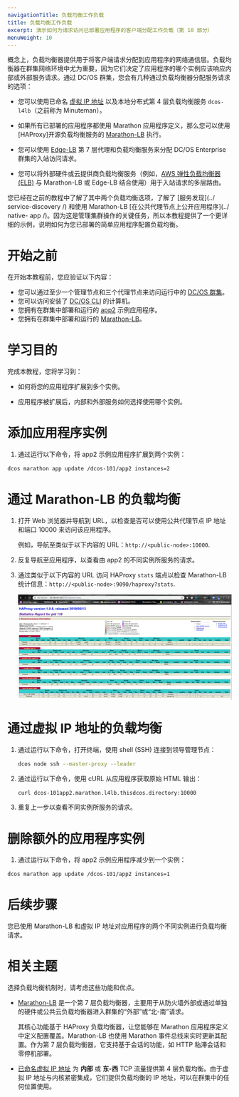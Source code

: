 ```yaml
---
navigationTitle: 负载均衡工作负载
title: 负载均衡工作负载
excerpt: 演示如何为请求访问已部署应用程序的客户端分配工作负载（第 10 部分）
menuWeight: 10
---
```

概念上，负载均衡器提供用于将客户端请求分配到应用程序的网络通信层。负载均衡器在群集网络环境中尤为重要，因为它们决定了应用程序的哪个实例应该响应内部或外部服务请求。通过 DC/OS 群集，您会有几种通过负载均衡器分配服务请求的选项：

- 您可以使用已命名 [虚拟 IP 地址](/mesosphere/dcos/cn/1.13/networking/load-balancing-vips/) 以及本地分布式第 4 层负载均衡服务 `dcos-l4lb`（之前称为 Minuteman）。

- 如果所有已部署的应用程序都使用 Marathon 应用程序定义，那么您可以使用 [HAProxy]开源负载均衡服务的 [Marathon-LB](/mesosphere/dcos/cn/services/marathon-lb/) 执行。

- 您可以使用 [Edge-LB](/mesosphere/dcos/cn/services/edge-lb/) 第 7 层代理和负载均衡服务来分配 DC/OS Enterprise 群集的入站访问请求。

- 您可以将外部硬件或云提供商负载均衡服务（例如，[AWS 弹性负载均衡器 (ELB)](https://aws.amazon.com/elasticloadbalancing/) 与 Marathon-LB 或 Edge-LB 结合使用）用于入站请求的多层路由。

您已经在之前的教程中了解了其中两个负载均衡选项，了解了 [服务发现](../ service-discovery /) 和使用 Marathon-LB [在公共代理节点上公开应用程序](../ native- app /)。因为这是管理集群操作的关键任务，所以本教程提供了一个更详细的示例，说明如何为您已部署的简单应用程序配置负载均衡。

# 开始之前
在开始本教程前，您应验证以下内容：
- 您可以通过至少一个管理节点和三个代理节点来访问运行中的 [DC/OS 群集](../start-here/)。
- 您可以访问安装了 [DC/OS CLI](../cli/) 的计算机。
- 您拥有在群集中部署和运行的 [app2](../native-app/) 示例应用程序。
- 您拥有在群集中部署和运行的 [Marathon-LB](../native-app/)。

# 学习目的
完成本教程，您将学习到：

- 如何将您的应用程序扩展到多个实例。

- 应用程序被扩展后，内部和外部服务如何选择使用哪个实例。

# 添加应用程序实例
1. 通过运行以下命令，将 app2 示例应用程序扩展到两个实例：

```bash
dcos marathon app update /dcos-101/app2 instances=2
```

# 通过 Marathon-LB 的负载均衡
1. 打开 Web 浏览器并导航到 URL，以检查是否可以使用公共代理节点 IP 地址和端口 10000 来访问该应用程序。

    例如，导航至类似于以下内容的 URL：`http://<public-node>:10000`.

1. 反复导航至应用程序，以查看由 app2 的不同实例所服务的请求。

1. 通过类似于以下内容的 URL 访问 HAProxy `stats` 端点以检查 Marathon-LB 统计信息：`http://<public-node>:9090/haproxy?stats`.

    ![查看 dcos-101_app2 的负载均衡统计信息](../../../img/tutorial-haproxy-stats.png)

# 通过虚拟 IP 地址的负载均衡
1. 通过运行以下命令，打开终端，使用 shell (SSH) 连接到领导管理节点：

    ```bash
    dcos node ssh --master-proxy --leader
    ```

1. 通过运行以下命令，使用 cURL 从应用程序获取原始 HTML 输出：

    ```bash
    curl dcos-101app2.marathon.l4lb.thisdcos.directory:10000
    ```

1. 重复上一步以查看不同实例所服务的请求。

# 删除额外的应用程序实例
1. 通过运行以下命令，将 app2 示例应用程序减少到一个实例：

  ```bash
  dcos marathon app update /dcos-101/app2 instances=1
  ```

# 后续步骤
您已使用 Marathon-LB 和虚拟 IP 地址对应用程序的两个不同实例进行负载均衡请求。

# 相关主题
选择负载均衡机制时，请考虑这些功能和优点。

- [Marathon-LB](/mesosphere/dcos/cn/services/marathon-lb/) 是一个第 7 层负载均衡器，主要用于从防火墙外部或通过单独的硬件或公共云负载均衡器进入群集的“外部”或“北-南”请求。

    其核心功能基于 HAProxy 负载均衡器，让您能够在 Marathon 应用程序定义中定义配置覆盖。Marathon-LB 也使用 Marathon 事件总线来实时更新其配置。作为第 7 层负载均衡器，它支持基于会话的功能，如 HTTP 粘滞会话和零停机部署。

- [已命名虚拟 IP 地址](/mesosphere/dcos/cn/1.13/networking/load-balancing-vips/) 为 **内部** 或 **东-西** TCP 流量提供第 4 层负载均衡。由于虚拟 IP 地址与内核紧密集成，它们提供负载均衡的 IP 地址，可以在群集中的任何位置使用。
